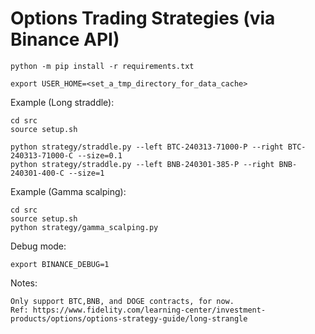 # Options Trading Strategies (via Binance API)

```
python -m pip install -r requirements.txt

export USER_HOME=<set_a_tmp_directory_for_data_cache>
```

Example (Long straddle):

```
cd src
source setup.sh

python strategy/straddle.py --left BTC-240313-71000-P --right BTC-240313-71000-C --size=0.1
python strategy/straddle.py --left BNB-240301-385-P --right BNB-240301-400-C --size=1
```

Example (Gamma scalping):
```
cd src
source setup.sh
python strategy/gamma_scalping.py 
```

Debug mode:
```
export BINANCE_DEBUG=1
```

Notes:
```
Only support BTC,BNB, and DOGE contracts, for now.
Ref: https://www.fidelity.com/learning-center/investment-products/options/options-strategy-guide/long-strangle
```
